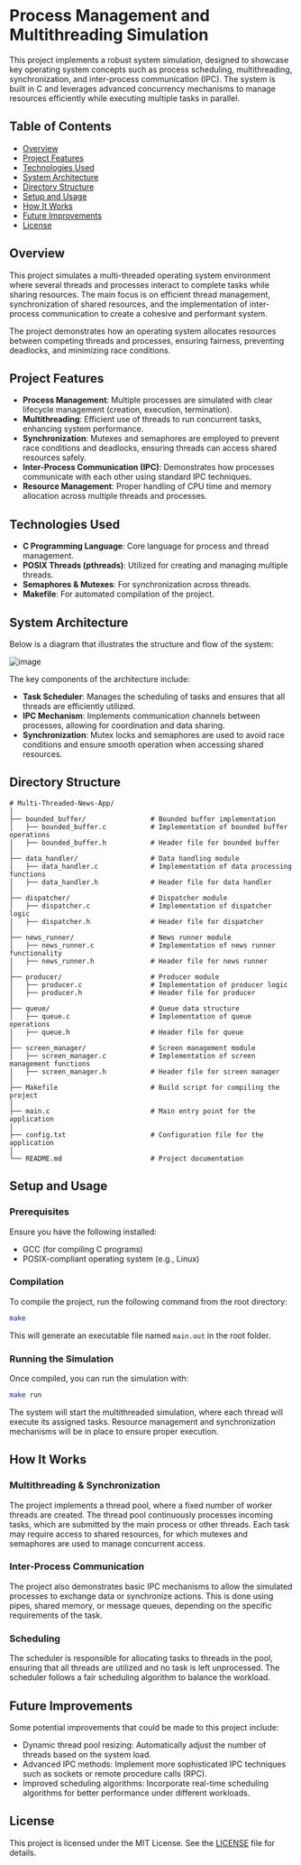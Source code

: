 # Process Management and Multithreading Simulation

This project implements a robust system simulation, designed to showcase key operating system concepts such as process scheduling, multithreading, synchronization, and inter-process communication (IPC). The system is built in C and leverages advanced concurrency mechanisms to manage resources efficiently while executing multiple tasks in parallel.

## Table of Contents
- [Overview](#overview)
- [Project Features](#project-features)
- [Technologies Used](#technologies-used)
- [System Architecture](#system-architecture)
- [Directory Structure](#directory-structure)
- [Setup and Usage](#setup-and-usage)
- [How It Works](#how-it-works)
- [Future Improvements](#future-improvements)
- [License](#license)

## Overview

This project simulates a multi-threaded operating system environment where several threads and processes interact to complete tasks while sharing resources. The main focus is on efficient thread management, synchronization of shared resources, and the implementation of inter-process communication to create a cohesive and performant system.

The project demonstrates how an operating system allocates resources between competing threads and processes, ensuring fairness, preventing deadlocks, and minimizing race conditions.

## Project Features

- **Process Management**: Multiple processes are simulated with clear lifecycle management (creation, execution, termination).
- **Multithreading**: Efficient use of threads to run concurrent tasks, enhancing system performance.
- **Synchronization**: Mutexes and semaphores are employed to prevent race conditions and deadlocks, ensuring threads can access shared resources safely.
- **Inter-Process Communication (IPC)**: Demonstrates how processes communicate with each other using standard IPC techniques.
- **Resource Management**: Proper handling of CPU time and memory allocation across multiple threads and processes.

## Technologies Used

- **C Programming Language**: Core language for process and thread management.
- **POSIX Threads (pthreads)**: Utilized for creating and managing multiple threads.
- **Semaphores & Mutexes**: For synchronization across threads.
- **Makefile**: For automated compilation of the project.

## System Architecture

Below is a diagram that illustrates the structure and flow of the system:

![image](https://github.com/user-attachments/assets/57005ea7-7b4a-4ede-b6eb-200a865e3583)


The key components of the architecture include:

- **Task Scheduler**: Manages the scheduling of tasks and ensures that all threads are efficiently utilized.
- **IPC Mechanism**: Implements communication channels between processes, allowing for coordination and data sharing.
- **Synchronization**: Mutex locks and semaphores are used to avoid race conditions and ensure smooth operation when accessing shared resources.

## Directory Structure

```
# Multi-Threaded-News-App/
│
├── bounded_buffer/                # Bounded buffer implementation
│   ├── bounded_buffer.c           # Implementation of bounded buffer operations
│   ├── bounded_buffer.h           # Header file for bounded buffer
│
├── data_handler/                  # Data handling module
│   ├── data_handler.c             # Implementation of data processing functions
│   ├── data_handler.h             # Header file for data handler
│
├── dispatcher/                    # Dispatcher module
│   ├── dispatcher.c               # Implementation of dispatcher logic
│   ├── dispatcher.h               # Header file for dispatcher
│
├── news_runner/                   # News runner module
│   ├── news_runner.c              # Implementation of news runner functionality
│   ├── news_runner.h              # Header file for news runner
│
├── producer/                      # Producer module
│   ├── producer.c                 # Implementation of producer logic
│   ├── producer.h                 # Header file for producer
│
├── queue/                         # Queue data structure
│   ├── queue.c                    # Implementation of queue operations
│   ├── queue.h                    # Header file for queue
│
├── screen_manager/                # Screen management module
│   ├── screen_manager.c           # Implementation of screen management functions
│   ├── screen_manager.h           # Header file for screen manager
│
├── Makefile                       # Build script for compiling the project
│
├── main.c                         # Main entry point for the application
│
├── config.txt                     # Configuration file for the application
│
└── README.md                      # Project documentation
```

## Setup and Usage

### Prerequisites

Ensure you have the following installed:
- GCC (for compiling C programs)
- POSIX-compliant operating system (e.g., Linux)

### Compilation

To compile the project, run the following command from the root directory:

```bash
make
```

This will generate an executable file named `main.out` in the root folder.

### Running the Simulation

Once compiled, you can run the simulation with:

```bash
make run
```

The system will start the multithreaded simulation, where each thread will execute its assigned tasks. Resource management and synchronization mechanisms will be in place to ensure proper execution.

## How It Works

### Multithreading & Synchronization

The project implements a thread pool, where a fixed number of worker threads are created. The thread pool continuously processes incoming tasks, which are submitted by the main process or other threads. Each task may require access to shared resources, for which mutexes and semaphores are used to manage concurrent access.

### Inter-Process Communication

The project also demonstrates basic IPC mechanisms to allow the simulated processes to exchange data or synchronize actions. This is done using pipes, shared memory, or message queues, depending on the specific requirements of the task.

### Scheduling

The scheduler is responsible for allocating tasks to threads in the pool, ensuring that all threads are utilized and no task is left unprocessed. The scheduler follows a fair scheduling algorithm to balance the workload.

## Future Improvements

Some potential improvements that could be made to this project include:

- Dynamic thread pool resizing: Automatically adjust the number of threads based on the system load.
- Advanced IPC methods: Implement more sophisticated IPC techniques such as sockets or remote procedure calls (RPC).
- Improved scheduling algorithms: Incorporate real-time scheduling algorithms for better performance under different workloads.

## License

This project is licensed under the MIT License. See the [LICENSE](LICENSE) file for details.
